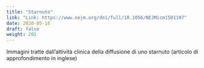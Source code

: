 ```yaml
---
title: "Starnuto"
link: "Link: https://www.nejm.org/doi/full/10.1056/NEJMicm1501197"
date: 2020-05-16
draft: false
weight: 201
---
```


 Immagini tratte dall’attività clinica della diffusione di uno starnuto (articolo di approfondimento in inglese)
